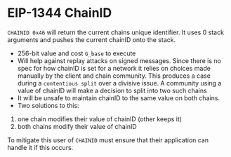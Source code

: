 # EIP-1344 ChainID
`CHAINID 0x46` will return the current chains unique identifier. It uses 0 stack arguments and pushes the current chainID onto the stack. 
* 256-bit value and cost `G_base` to execute
* Will help against replay attacks on signed messages.
Since there is no spec for how chainID is set for a network it relies on choices made manually by the client and chain community. This produces a case during a `contentious split` over a divisive issue. A community using a value of chainID will make a decision to split into two such chains
* It will be unsafe to maintain chainID to the same value on both chains.
* Two solutions to this:
1. one chain modifies their value of chainID (other keeps it)
2. both chains modify their value of chainID

To mitigate this user of `CHAINID` must ensure that their application can handle it if this occurs. 
